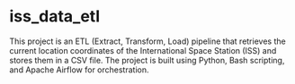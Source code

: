 # iss_data_etl
This project is an ETL (Extract, Transform, Load) pipeline that retrieves the current location coordinates of the International Space Station (ISS) and stores them in a CSV file. The project is built using Python, Bash scripting, and Apache Airflow for orchestration.
